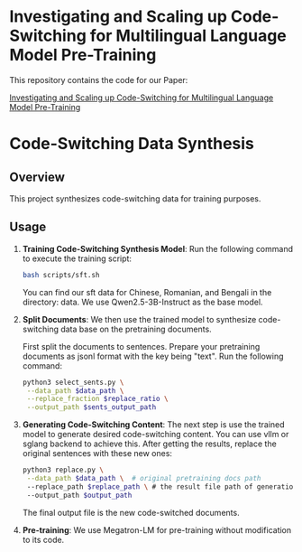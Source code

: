 # Investigating and Scaling up Code-Switching for Multilingual Language Model Pre-Training
This repository contains the code for our Paper: 

[Investigating and Scaling up Code-Switching for Multilingual Language Model Pre-Training](https://arxiv.org/abs/2504.01801)

# Code-Switching Data Synthesis

## Overview

This project synthesizes code-switching data for training purposes.

## Usage

1. **Training Code-Switching Synthesis Model**:
   Run the following command to execute the training script:
   ```bash
   bash scripts/sft.sh
   ```
   You can find our sft data for Chinese, Romanian, and Bengali in the directory: data.
   We use Qwen2.5-3B-Instruct as the base model.
2. **Split Documents**:
   We then use the trained model to synthesize code-switching data base on the pretraining documents.

   First split the documents to sentences. Prepare your pretraining documents as jsonl format with the key being "text".
   Run the following command:
   ```bash
   python3 select_sents.py \
    --data_path $data_path \
    --replace_fraction $replace_ratio \
    --output_path $sents_output_path
   ```
3. **Generating Code-Switching Content**:
   The next step is use the trained model to generate desired code-switching content.
   You can use vllm or sglang backend to achieve this.
   After getting the results, replace the original sentences with these new ones:
   ```bash
   python3 replace.py \
    --data_path $data_path \  # original pretraining docs path
    --replace_path $replace_path \ # the result file path of generation.
    --output_path $output_path
   ```
   The final output file is the new code-switched documents.

4. **Pre-training**:
   We use Megatron-LM for pre-training without modification to its code.
   